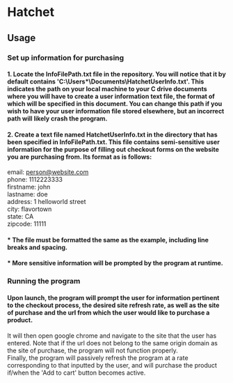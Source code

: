 # Hatchet
## Usage
### Set up information for purchasing
#### 1. Locate the InfoFilePath.txt file in the repository. You will notice that it by default contains 'C:\Users\*\Documents\HatchetUserInfo.txt'. This indicates the path on your local machine to your C drive documents where you will have to create a user information text file, the format of which will be specified in this document. You can change this path if you wish to have your user information file stored elsewhere, but an incorrect path will likely crash the program.<br/>
#### 2. Create a text file named HatchetUserInfo.txt in the directory that has been specified in InfoFilePath.txt. This file contains semi-sensitive user information for the purpose of filling out checkout forms on the website you are purchasing from. Its format as is follows:<br/>
email: person@website.com<br/>
phone: 1112223333<br/>
firstname: john<br/>
lastname: doe<br/>
address: 1 helloworld street<br/>
city: flavortown<br/>
state: CA<br/>
zipcode: 11111<br/>
#### * The file must be formatted the same as the example, including line breaks and spacing.
#### * More sensitive information will be prompted by the program at runtime.<br/>
### Running the program
#### Upon launch, the program will prompt the user for information pertinent to the checkout process, the desired site refresh rate, as well as the site of purchase and the url from which the user would like to purchase a product.<br/>
It will then open google chrome and navigate to the site that the user has entered. Note that if the url does not belong to the same origin domain as the site of purchase, the program will not function properly.<br/>
Finally, the program will passively refresh the program at a rate corresponding to that inputted by the user, and will purchase the product if/when the 'Add to cart' button becomes active.<br/>



